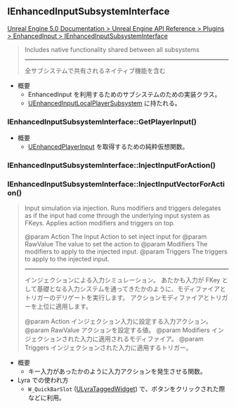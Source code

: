## IEnhancedInputSubsystemInterface

[Unreal Engine 5.0 Documentation > Unreal Engine API Reference > Plugins > EnhancedInput > IEnhancedInputSubsystemInterface](https://docs.unrealengine.com/5.0/en-US/API/Plugins/EnhancedInput/IEnhancedInputSubsystemInterface/)

> Includes native functionality shared between all subsystems  
> 
> ----
> 全サブシステムで共有されるネイティブ機能を含む

* 概要
	* EnhancedInput を利用するためのサブシステムのための実装クラス。
	* [UEnhancedInputLocalPlayerSubsystem] に持たれる。

### IEnhancedInputSubsystemInterface::GetPlayerInput()

* 概要
	* [UEnhancedPlayerInput] を取得するための純粋仮想関数。

### IEnhancedInputSubsystemInterface::InjectInputForAction()
### IEnhancedInputSubsystemInterface::InjectInputVectorForAction()

> Input simulation via injection. 
> Runs modifiers and triggers delegates as if the input had come through the underlying input system as FKeys.
> Applies action modifiers and triggers on top.
> 
> @param Action			The Input Action to set inject input for
> @param RawValue		The value to set the action to
> @param Modifiers		The modifiers to apply to the injected input.
> @param Triggers		The triggers to apply to the injected input.
> 
> ----
> インジェクションによる入力シミュレーション。
> あたかも入力が FKey として基礎となる入力システムを通ってきたかのように、モディファイアとトリガーのデリゲートを実行します。
> アクションモディファイアとトリガーを上位に適用します。
> 
> @param Action			インジェクション入力に設定する入力アクション。
> @param RawValue		アクションを設定する値。
> @param Modifiers		インジェクションされた入力に適用されるモディファイア。
> @param Triggers		インジェクションされた入力に適用するトリガー。

* 概要
	* キー入力があったかのように入力アクションを発生させる関数。
* Lyra での使われ方
	* `W_QuickBarSlot` ([ULyraTaggedWidget]) で、ボタンをクリックされた際などに利用。






<!--- ページ内のリンク --->

<!--- 自前の画像へのリンク --->

<!--- generated --->
[ULyraTaggedWidget]: ../../Lyra/Widget/ULyraTaggedWidget.md#ulyrataggedwidget
[UEnhancedInputLocalPlayerSubsystem]: ../../UE/Input/UEnhancedInputLocalPlayerSubsystem.md#uenhancedinputlocalplayersubsystem
[UEnhancedPlayerInput]: ../../UE/Input/UEnhancedPlayerInput.md#uenhancedplayerinput
